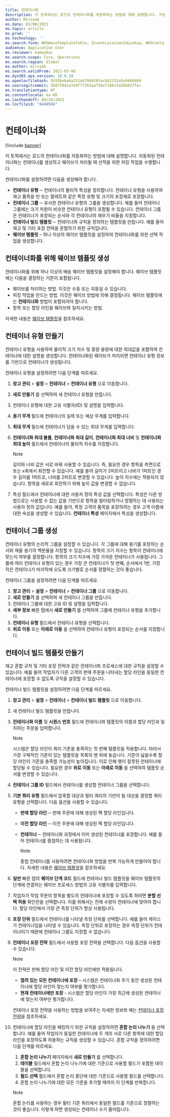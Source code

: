 ```yaml
---
title: 컨테이너화
description: 이 토픽에서는 로드의 컨테이너화를 자동화하는 방법에 대해 설명합니다. 자동화된 컨테이너화는 컨테이너를 생성하고 웨이브가 처리될 때 선적을 위한 피킹 작업을 수행합니다.
author: Mirzaab
ms.date: 03/08/2021
ms.topic: article
ms.prod: ''
ms.technology: ''
ms.search.form: WHSWaveTemplateTable, InventLocationIdLookup, WHSContainerType, WHSContainerGroup, WHSContainerizationTable, WHSContainerizationBreak, WHSCreateContainerBreak, WHSContainerStructure, WHSContainerTable, WHSContainerizatonHistory, WHSContainerPackingPolicyChange, WHSManifestShipmentContainers, WHSAllowedContainerTypeGroup, WHSPostMethod, WHSContainerCreateDialog, WHSContainerCloseDiag, WHSContainer
audience: Application User
ms.reviewer: kamaybac
ms.search.scope: Core, Operations
ms.search.region: Global
ms.author: mirzaab
ms.search.validFrom: 2021-03-08
ms.dyn365.ops.version: 10.0.18
ms.openlocfilehash: 9293beba6a251a670b918fecbb2315a5e94660b9
ms.sourcegitcommit: 3b87f042a7e97f72b5aa73bef186c5426b937fec
ms.translationtype: HT
ms.contentlocale: ko-KR
ms.lasthandoff: 09/29/2021
ms.locfileid: "8448504"
---
```

# <a name="containerization"></a>컨테이너화

[!include [banner](../includes/banner.md)]

이 토픽에서는 로드의 컨테이너화를 자동화하는 방법에 대해 설명합니다. 자동화된 컨테이너화는 컨테이너를 생성하고 웨이브가 처리될 때 선적을 위한 피킹 작업을 수행합니다.

컨테이너화를 설정하려면 다음을 생성해야 합니다.

- **컨테이너 유형** ─ 컨테이너의 물리적 특성을 정의합니다. 컨테이너 유형을 사용하여 재고 품목을 빈 또는 팔레트와 같은 특정 유형 및 크기의 포장재로 포장합니다.
- **컨테이너 그룹** ─ 유사한 컨테이너 유형의 그룹을 생성합니다. 예를 들어 컨테이너 그룹에는 크기 차원이 비슷한 컨테이너 유형이 포함될 수 있습니다. 컨테이너 그룹은 컨테이너가 포장되는 순서와 각 컨테이너의 채우기 비율을 지정합니다.
- **컨테이너 빌드 템플릿** ─ 컨테이너화 규칙을 정의하는 템플릿을 만듭니다. 예를 들어 재고 및 기타 포장 전략을 혼합하기 위한 규칙입니다.
- **웨이브 템플릿** – 하나 이상의 웨이브 템플릿을 설정하여 컨테이너화를 위한 선택 작업을 생성합니다.

## <a name="create-wave-templates-for-containerization"></a>컨테이너화를 위해 웨이브 템플릿 생성

컨테이너화를 위해 하나 이상의 배송 웨이브 템플릿을 설정해야 합니다. 웨이브 템플릿에는 다음을 결정하는 기준이 포함됩니다.

- 웨이브를 처리하는 방법. 이것은 수동 또는 자동일 수 있습니다.
- 피킹 작업을 만드는 방법. 이것은 웨이브 방법에 의해 결정됩니다. 웨이브 템플릿에는 **컨테이너화** 방법이 포함되어야 합니다.
- 항목 또는 할당 라인을 웨이브와 일치시키는 방법.

자세한 내용은 [웨이브 템플릿](wave-templates.md)을 참조하세요.

## <a name="create-container-types"></a>컨테이너 유형 만들기

컨테이너 유형을 사용하여 물리적 크기 치수 및 중량 용량에 대한 최대값을 포함하여 컨테이너에 대한 설명을 생성합니다. 컨테이너화된 웨이브가 처리되면 컨테이너 유형 정보를 기반으로 컨테이너가 생성됩니다.

컨테이너 유형을 설정하려면 다음 단계를 따르세요.

1. **창고 관리** \> **설정** \> **컨테이너** \> **컨테이너 유형** 으로 이동합니다.
1. **새로 만들기** 를 선택하여 새 컨테이너 유형을 만듭니다.
1. 컨테이너 유형에 대한 고유 식별자(ID) 및 설명을 입력합니다.
1. **용기 무게** 필드에 컨테이너의 실제 또는 예상 무게를 입력합니다.
1. **최대 무게** 필드에 컨테이너가 담을 수 있는 최대 무게를 입력합니다.
1. **컨테이너화 최대 볼륨**, **컨테이너화 최대 길이**, **컨테이너화 최대 너비** 및 **컨테이너화 최대 높이** 필드에서 컨테이너의 물리적 치수를 지정합니다.

    > [!NOTE]
    > 길이와 너비 값은 서로 바꿔 사용할 수 있습니다. 즉, 필요한 경우 항목을 측면으로 또는 x축에서 회전할 수 있습니다. 예를 들어 길이가 2피트이고 너비가 1피트인 경우 길이를 1피트로, 너비를 2피트로 변경할 수 있습니다. 높이 치수에는 적용되지 않습니다. 항목을 세로로 회전하기 위해 높이 값을 변경할 수 없습니다.

1. 특성 필드에서 컨테이너에 대한 사용자 정의 특성 값을 선택합니다. 특성은 다른 방법으로는 사용할 수 없는 값을 기반으로 항목을 필터링하거나 정렬하는 데 사용되는 사용자 정의 값입니다. 예를 들어, 특정 고객의 품목을 포장하려는 경우 고객 이름에 대한 속성을 생성할 수 있습니다. **컨테이너 특성** 페이지에서 특성을 생성합니다.

## <a name="create-container-groups"></a>컨테이너 그룹 생성

컨테이너 유형의 논리적 그룹을 설정할 수 있습니다. 각 그룹에 대해 용기를 포장하는 순서와 채울 용기의 백분율을 지정할 수 있습니다. 항목의 크기 치수는 항목이 컨테이너에 맞는지 여부를 결정합니다. 항목의 크기 치수에 가장 가까운 컨테이너가 사용됩니다. 그룹에 여러 컨테이너 유형이 있는 경우 가장 큰 컨테이너가 첫 번째, 순서에서 1번, 가장 작은 컨테이너가 마지막에 오도록 크기별로 순서를 정렬하는 것이 좋습니다.

컨테이너 그룹을 설정하려면 다음 단계를 따르세요.

1. **창고 관리** \> **설정** \> **컨테이너** \> **컨테이너 그룹** 으로 이동합니다.
1. **새로 만들기** 를 선택하여 새 컨테이너 그룹을 만듭니다.
1. 컨테이너 그룹에 대한 고유 ID 및 설명을 입력합니다.
1. **세부 정보** 빠른 탭에서 **새로 만들기** 를 선택하여 그룹에 컨테이너 유형을 추가합니다.
1. **컨테이너 유형** 필드에서 컨테이너 유형을 선택합니다.
1. **위로 이동** 또는 **아래로 이동** 을 선택하여 컨테이너 유형이 포장되는 순서를 지정합니다.

## <a name="create-container-build-templates"></a>컨테이너 빌드 템플릿 만들기

재고 혼합 규칙 및 기타 포장 전략과 같은 컨테이너화 프로세스에 대한 규칙을 설정할 수 있습니다. 예를 들어 작업자가 다른 고객의 판매 주문을 나타내는 할당 라인을 동일한 컨테이너에 포장할 수 없도록 규칙을 설정할 수 있습니다.

컨테이너 빌드 템플릿을 설정하려면 다음 단계를 따르세요.

1. **창고 관리** \> **설정** \> **컨테이너** \> **컨테이너 빌드 템플릿** 으로 이동합니다.
1. 새 컨테이너 빌드 템플릿을 만듭니다.
1. **컨테이너화 이름** 및 **시퀀스 번호** 필드에 컨테이너화 템플릿의 이름과 할당 라인과 일치하는 주문을 입력합니다.

    > [!NOTE]
    > 시스템은 할당 라인이 쿼리 기준을 충족하는 첫 번째 템플릿을 적용합니다. 따라서 가장 구체적인 기준이 있는 템플릿을 목록의 맨 위에 놓습니다. 기준이 넓을수록 할당 라인이 기준을 충족할 가능성이 높아집니다. 이로 인해 행이 잘못된 컨테이너에 할당될 수 있습니다. 필요한 경우 **위로 이동** 또는 **아래로 이동** 을 선택하여 템플릿 순서를 변경할 수 있습니다.

1. **컨테이너 그룹 ID** 필드에서 컨테이너를 생성할 컨테이너 그룹을 선택합니다.
1. **기본 쿼리 유형** 필드에서 압축할 대상과 필터 쿼리의 기반이 될 대상을 결정할 쿼리 유형을 선택합니다. 다음 옵션을 사용할 수 있습니다.

      - **판매 할당 라인** ─ 판매 주문에 대해 생성된 팩 할당 라인입니다.
      - **이전 할당 라인** ─ 이전 주문에 대해 생성된 팩 할당 라인입니다.
      - **컨테이너** ─ 컨테이너화 과정에서 이미 생성된 컨테이너를 포장합니다. 예를 들어 컨테이너를 중첩하는 데 사용됩니다.

        > [!NOTE]
        > 중첩 컨테이너를 사용하려면 컨테이너화 방법을 반복 가능하게 만들어야 합니다. 자세한 내용은 [웨이브 템플릿](wave-templates.md)을 참조하세요.

1. **일반** 빠른 탭의 **웨이브 단계 코드** 필드에 컨테이너 빌드 템플릿을 웨이브 템플릿의 단계에 연결하는 웨이브 프로세스 방법의 고유 식별자를 입력합니다.
1. 작업자가 작업 주문의 항목을 별도의 컨테이너에 포장할 수 있도록 하려면 **분할 선택 허용** 확인란을 선택합니다. 이를 위해서는 전체 수량이 컨테이너에 맞아야 합니다. 할당 라인에서 가장 큰 측정 단위가 항상 사용됩니다.
1. **포장 단위** 필드에서 컨테이너를 나타낼 측정 단위를 선택합니다. 예를 들어 케이스가 컨테이너임을 나타낼 수 있습니다. 측정 단위로 포장하는 경우 측정 단위가 컨테이너이기 때문에 컨테이너 그룹도 지정할 수 없습니다.
1. **컨테이너 포장 전략** 필드에서 사용할 포장 전략을 선택합니다. 다음 옵션을 사용할 수 있습니다.

    > [!NOTE]
    > 이 전략은 판매 할당 라인 및 이전 할당 라인에만 적용됩니다.

      - **열려 있는 모든 컨테이너에 포장** – 시스템은 컨테이너화 주기 동안 생성된 컨테이너에 할당 라인이 맞는지 여부를 평가합니다.
      - **현재 컨테이너에만 포장** - 시스템은 할당 라인이 가장 최근에 생성된 컨테이너에 맞는지 여부만 평가합니다.

    컨테이너 포장 전략을 사용하는 방법을 보여주는 자세한 정보와 예는 [컨테이너 포장 전략](container-packing-strategy-overview.md)을 참조하세요.

1. 컨테이너에 할당 라인을 패킹하기 위한 규칙을 설정하려면 **혼합 논리 나누기** 을 선택합니다. 예를 들어 작업자가 동일한 컨테이너에 두 개의 서로 다른 항목에 대한 할당 라인을 포장하도록 허용하는 규칙을 생성할 수 있습니다. 혼합 규칙을 정의하려면 다음 단계를 따르세요.

    1. **혼합 논리 나누기** 페이지에서 **새로 만들기** 를 선택합니다.
    1. **테이블** 필드에서 혼합 논리 나누기에 대한 기준으로 사용할 필드가 포함된 테이블을 선택합니다.
    1. **필드 선택** 필드에서 혼합 논리 중단에 대한 기준으로 사용할 필드를 선택합니다.
    1. 혼합 논리 나누기에 대한 모든 기준을 추가할 때까지 이 단계를 반복합니다.

    > [!NOTE]
    > 혼합 논리를 사용하는 경우 필터 기준 쿼리에서 동일한 필드를 기준으로 정렬하는 것이 좋습니다. 이렇게 하면 생성되는 컨테이너 수가 줄어듭니다.
